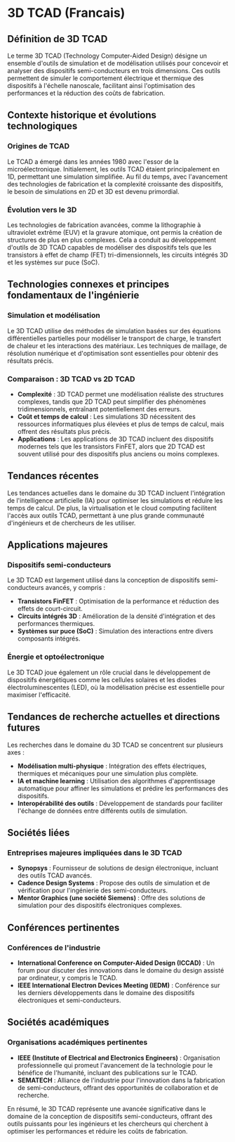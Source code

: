 # 3D TCAD (Francais)

## Définition de 3D TCAD

Le terme 3D TCAD (Technology Computer-Aided Design) désigne un ensemble d'outils de simulation et de modélisation utilisés pour concevoir et analyser des dispositifs semi-conducteurs en trois dimensions. Ces outils permettent de simuler le comportement électrique et thermique des dispositifs à l'échelle nanoscale, facilitant ainsi l'optimisation des performances et la réduction des coûts de fabrication.

## Contexte historique et évolutions technologiques

### Origines de TCAD

Le TCAD a émergé dans les années 1980 avec l'essor de la microélectronique. Initialement, les outils TCAD étaient principalement en 1D, permettant une simulation simplifiée. Au fil du temps, avec l'avancement des technologies de fabrication et la complexité croissante des dispositifs, le besoin de simulations en 2D et 3D est devenu primordial.

### Évolution vers le 3D

Les technologies de fabrication avancées, comme la lithographie à ultraviolet extrême (EUV) et la gravure atomique, ont permis la création de structures de plus en plus complexes. Cela a conduit au développement d'outils de 3D TCAD capables de modéliser des dispositifs tels que les transistors à effet de champ (FET) tri-dimensionnels, les circuits intégrés 3D et les systèmes sur puce (SoC).

## Technologies connexes et principes fondamentaux de l'ingénierie

### Simulation et modélisation

Le 3D TCAD utilise des méthodes de simulation basées sur des équations différentielles partielles pour modéliser le transport de charge, le transfert de chaleur et les interactions des matériaux. Les techniques de maillage, de résolution numérique et d'optimisation sont essentielles pour obtenir des résultats précis.

### Comparaison : 3D TCAD vs 2D TCAD

- **Complexité** : 3D TCAD permet une modélisation réaliste des structures complexes, tandis que 2D TCAD peut simplifier des phénomènes tridimensionnels, entraînant potentiellement des erreurs.
- **Coût et temps de calcul** : Les simulations 3D nécessitent des ressources informatiques plus élevées et plus de temps de calcul, mais offrent des résultats plus précis.
- **Applications** : Les applications de 3D TCAD incluent des dispositifs modernes tels que les transistors FinFET, alors que 2D TCAD est souvent utilisé pour des dispositifs plus anciens ou moins complexes.

## Tendances récentes

Les tendances actuelles dans le domaine du 3D TCAD incluent l'intégration de l'intelligence artificielle (IA) pour optimiser les simulations et réduire les temps de calcul. De plus, la virtualisation et le cloud computing facilitent l'accès aux outils TCAD, permettant à une plus grande communauté d'ingénieurs et de chercheurs de les utiliser.

## Applications majeures

### Dispositifs semi-conducteurs

Le 3D TCAD est largement utilisé dans la conception de dispositifs semi-conducteurs avancés, y compris :

- **Transistors FinFET** : Optimisation de la performance et réduction des effets de court-circuit.
- **Circuits intégrés 3D** : Amélioration de la densité d'intégration et des performances thermiques.
- **Systèmes sur puce (SoC)** : Simulation des interactions entre divers composants intégrés.

### Énergie et optoélectronique

Le 3D TCAD joue également un rôle crucial dans le développement de dispositifs énergétiques comme les cellules solaires et les diodes électroluminescentes (LED), où la modélisation précise est essentielle pour maximiser l'efficacité.

## Tendances de recherche actuelles et directions futures

Les recherches dans le domaine du 3D TCAD se concentrent sur plusieurs axes :

- **Modélisation multi-physique** : Intégration des effets électriques, thermiques et mécaniques pour une simulation plus complète.
- **IA et machine learning** : Utilisation des algorithmes d'apprentissage automatique pour affiner les simulations et prédire les performances des dispositifs.
- **Interopérabilité des outils** : Développement de standards pour faciliter l'échange de données entre différents outils de simulation.

## Sociétés liées

### Entreprises majeures impliquées dans le 3D TCAD

- **Synopsys** : Fournisseur de solutions de design électronique, incluant des outils TCAD avancés.
- **Cadence Design Systems** : Propose des outils de simulation et de vérification pour l'ingénierie des semi-conducteurs.
- **Mentor Graphics (une société Siemens)** : Offre des solutions de simulation pour des dispositifs électroniques complexes.

## Conférences pertinentes

### Conférences de l'industrie

- **International Conference on Computer-Aided Design (ICCAD)** : Un forum pour discuter des innovations dans le domaine du design assisté par ordinateur, y compris le TCAD.
- **IEEE International Electron Devices Meeting (IEDM)** : Conférence sur les derniers développements dans le domaine des dispositifs électroniques et semi-conducteurs.

## Sociétés académiques

### Organisations académiques pertinentes

- **IEEE (Institute of Electrical and Electronics Engineers)** : Organisation professionnelle qui promeut l'avancement de la technologie pour le bénéfice de l'humanité, incluant des publications sur le TCAD.
- **SEMATECH** : Alliance de l'industrie pour l'innovation dans la fabrication de semi-conducteurs, offrant des opportunités de collaboration et de recherche.

En résumé, le 3D TCAD représente une avancée significative dans le domaine de la conception de dispositifs semi-conducteurs, offrant des outils puissants pour les ingénieurs et les chercheurs qui cherchent à optimiser les performances et réduire les coûts de fabrication.